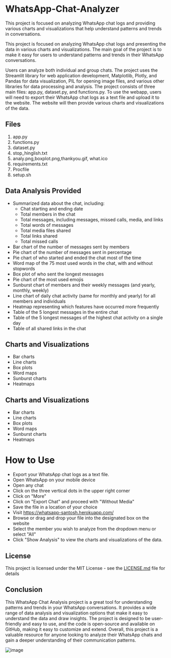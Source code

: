 # WhatsApp-Chat-Analyzer
This project is focused on analyzing WhatsApp chat logs and providing various charts and visualizations that help understand patterns and trends in conversations.

This project is focused on analyzing WhatsApp chat logs and presenting the data in various charts and visualizations. The main goal of the project is to make it easy for users to understand patterns and trends in their WhatsApp conversations.

Users can analyze both individual and group chats. The project uses the Streamlit library for web application development, Matplotlib, Plotly, and Pandas for data visualization, PIL for opening image files, and various other libraries for data processing and analysis. The project consists of three main files: app.py, dataset.py, and functions.py. 
To use the webapp, users will need to export their WhatsApp chat logs as a text file and upload it to the website. The website will then provide various charts and visualizations of the data.

## Files
1. app.py
2. functions.py
3. dataset.py
4. stop_hinglish.txt
5. analy.png,boxplot.png,thankyou.gif, what.ico
6. requirements.txt
7. Procfile
8. setup.sh
    
## Data Analysis Provided
- Summarized data about the chat, including:
  - Chat starting and ending date
  - Total members in the chat
  - Total messages, including messages, missed calls, media, and links
  - Total words of messages
  - Total media files shared
  - Total links shared
  - Total missed calls
- Bar chart of the number of messages sent by members
- Pie chart of the number of messages sent in percentage
- Pie chart of who started and ended the chat most of the time
- Word map of the 75 most used words in the chat, with and without stopwords
- Box plot of who sent the longest messages
- Pie chart of the most used emojis
- Sunburst chart of members and their weekly messages (and yearly, monthly, weekly)
- Line chart of daily chat activity (same for monthly and yearly) for all members and individuals
- Heatmap representing which features have occurred more frequently
- Table of the 5 longest messages in the entire chat
- Table of the 5 longest messages of the highest chat activity on a single day
- Table of all shared links in the chat

## Charts and Visualizations
- Bar charts
- Line charts
- Box plots
- Word maps
- Sunburst charts
- Heatmaps

## Charts and Visualizations
- Bar charts
- Line charts
- Box plots
- Word maps
- Sunburst charts
- Heatmaps

# How to Use
- Export your WhatsApp chat logs as a text file.
- Open WhatsApp on your mobile device
- Open any chat
- Click on the three vertical dots in the upper right corner
- Click on "More"
- Click on "Export Chat" and proceed with "Without Media"
- Save the file in a location of your choice
- Visit https://whatsapp-santosh.herokuapp.com/
- Browse or drag and drop your file into the designated box on the website
- Select the member you wish to analyze from the dropdown menu or select "All"
- Click "Show Analysis" to view the charts and visualizations of the data.


## License
This project is licensed under the MIT License - see the [LICENSE.md]() file for details

## Conclusion
This WhatsApp Chat Analysis project is a great tool for understanding patterns and trends in your WhatsApp conversations. It provides a wide range of data analysis and visualization options that make it easy to understand the data and draw insights. The project is designed to be user-friendly and easy to use, and the code is open-source and available on GitHub, making it easy to customize and extend. Overall, this project is a valuable resource for anyone looking to analyze their WhatsApp chats and gain a deeper understanding of their communication patterns.

![image](https://user-images.githubusercontent.com/40932902/212856255-3feb4d3f-9a99-4156-b7b3-baa3a3cd7c60.png)


